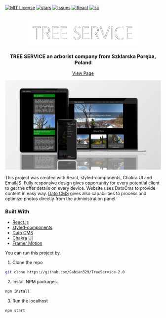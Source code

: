 [![MIT License][license-shield]][license-url]
[![stars][stars-shield]][stars-url]
[![Issues][issues-shield]][issues-url]
[![React][react-shield]][react-url]
[![sc][sc-shield]][sc-url]



<br />
<div align="center">
  <a href="https://treeserviceconst.netlify.app/">
   <img src="https://github.com/Sabian329/SabianWeglinskiTS/blob/main/public/ProjectsViewAssets/TreeService/TSLogo.png" alt="logo" />
  </a>

  <h3 align="center"> TREE SERVICE an arborist company from Szklarska Poręba, Poland</h3>

  <p align="center">
    <a href="https://treeserviceconst.netlify.app/">View Page</a>
  </p>
</div>

[![Product Name Screen Shot][product-screenshot]](https://example.com)

This project was created with React, styled-components, Chakra UI and EmailJS. Fully responsive design gives opportunity for every potential client to get the offer details on every device. Website uses DatoCms to provide content in easy way. [Dato CMS](https://www.datocms.com/) gives also capabilities to process and optimize photos directly from the administration panel.

  ### Built With

- [React.js](https://reactjs.org/)
- [styled-components](https://styled-components.com/)
- [Dato CMS](https://www.datocms.com/) 
- [Chakra UI](https://chakra-ui.com/)
- [Framer Motion](https://www.framer.com/docs/)

  
You can run this project by.

 1. Clone the repo
   ```sh
   git clone https://github.com/Sabian329/TreeService-2.0
   ```
 2. Install NPM packages
   ```sh
   npm install
   ```
 3. Run the localhost
   ```sh
   npm start
   ```

[stars-shield]: https://img.shields.io/github/stars/sabian329/treeservice-2.0.svg?style=for-the-badge
[stars-url]: https://github.com/Sabian329/TreeService-2.0/stargazers
[issues-shield]: https://img.shields.io/github/issues/sabian329/treeservice-2.0.svg?style=for-the-badge
[issues-url]: https://github.com/Sabian329/TreeService-2.0/issues
[license-shield]: https://img.shields.io/github/license/sabian329/treeservice-2.0?style=for-the-badge
[license-url]:https://github.com/Sabian329/TreeService-2.0/blob/main/LICENSE.md
[react-shield]: https://img.shields.io/static/v1?label=&message=React&color=gray&style=for-the-badge&logo=react
[react-url]: https://reactjs.org
[sc-shield]: https://img.shields.io/static/v1?label=&message=styled-components&color=2b2b2b&style=for-the-badge&logo=styledcomponents
[sc-url]: https://styled-components.com
[product-screenshot]: https://github.com/Sabian329/Sabian329/blob/main/TS-min.jpg
